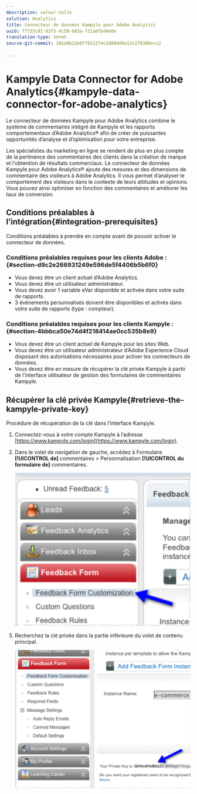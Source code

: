 ```yaml
---
description: valeur nulle
solution: Analytics
title: Connecteur de données Kampyle pour Adobe Analytics
uuid: f7733c81-93f5-4c50-b83a-721a6fbd4e8e
translation-type: tm+mt
source-git-commit: 16ba0b12e0f70112f4c10804d0a13c278388ecc2

---
```



# Kampyle Data Connector for Adobe Analytics{#kampyle-data-connector-for-adobe-analytics}

Le connecteur de données Kampyle pour Adobe Analytics combine le système de commentaires intégré de Kampyle et les rapports comportementaux d’Adobe Analytics® afin de créer de puissantes opportunités d’analyse et d’optimisation pour votre entreprise.

Les spécialistes du marketing en ligne se rendent de plus en plus compte de la pertinence des commentaires des clients dans la création de marque et l'obtention de résultats commerciaux. Le connecteur de données Kampyle pour Adobe Analytics® ajoute des mesures et des dimensions de commentaire des visiteurs à Adobe Analytics. Il vous permet d’analyser le comportement des visiteurs dans le contexte de leurs attitudes et opinions. Vous pouvez ainsi optimiser en fonction des commentaires et améliorer les taux de conversion.

## Conditions préalables à l’intégration{#integration-prerequisites}

Conditions préalables à prendre en compte avant de pouvoir activer le connecteur de données.

### Conditions préalables requises pour les clients Adobe : {#section-d9c2e266931249e596de5f4406b5b6f0}

* Vous devez être un client actuel d’Adobe Analytics.
* Vous devez être un utilisateur administrateur.
* Vous devez avoir 1 variable eVar disponible et activée dans votre suite de rapports.
* 3 événements personnalisés doivent être disponibles et activés dans votre suite de rapports (type : compteur).

### Conditions préalables requises pour les clients Kampyle : {#section-4bbbca50e74d4f218414ae0cc535b8e9}

* Vous devez être un client actuel de Kampyle pour les sites Web.
* Vous devez être un utilisateur administrateur d’Adobe Experience Cloud disposant des autorisations nécessaires pour activer les connecteurs de données.
* Vous devez être en mesure de récupérer la clé privée Kampyle à partir de l’interface utilisateur de gestion des formulaires de commentaires Kampyle.

## Récupérer la clé privée Kampyle{#retrieve-the-kampyle-private-key}

Procédure de récupération de la clé dans l’interface Kampyle.

1. Connectez-vous à votre compte Kampyle à l’adresse [https://www.kampyle.com/login](https://www.kampyle.com/login).
1. Dans le volet de navigation de gauche, accédez à Formulaire **[!UICONTROL de]** commentaires &gt; Personnalisation **[!UICONTROL du formulaire de]** commentaires.

   ![](assets/retrieve_key1.png)

1. Recherchez la clé privée dans la partie inférieure du volet de contenu principal.

   ![](assets/retrieve_key2.png)
